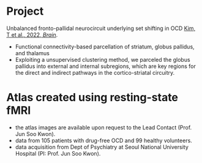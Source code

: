 # Project
Unbalanced fronto-pallidal neurocircuit underlying set shifting in OCD [Kim, T et al., 2022, *Brain*](https://doi.org/10.1093/brain/awab483).
- Functional connectivity-based parcellation of striatum, globus pallidus, and thalamus
- Exploiting a unsupervised clustering method, we parceled the globus pallidus into external and internal subregions, which are key regions for the direct and indirect pathways in the cortico-striatal circuitry.


# Atlas created using resting-state fMRI
- the atlas images are available upon request to the Lead Contact (Prof. Jun Soo Kwon).
- data from 105 patients with drug-free OCD and 99 healthy volunteers.
- data acquisition from Dept of Psychiatry at Seoul National University Hospital (PI: Prof. Jun Soo Kwon).

